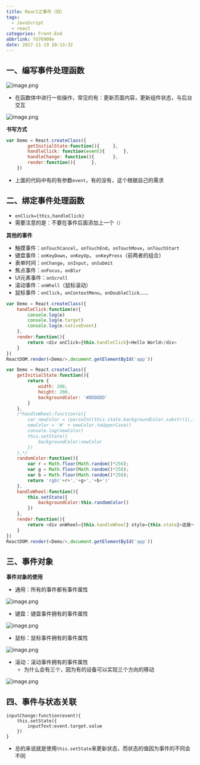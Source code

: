 ```yaml
---
title: React之事件（四）
tags:
  - JavaScript
  - react
categories: Front-End
abbrlink: 7d76909e
date: 2017-11-19 10:13:32
---
```


一、编写事件处理函数
---

![image.png](http://upload-images.jianshu.io/upload_images/1480597-f2421cc3f2723b77.png?imageMogr2/auto-orient/strip%7CimageView2/2/w/1240)

- 在函数体中进行一些操作，常见的有：更新页面内容，更新组件状态，与后台交互

![image.png](http://upload-images.jianshu.io/upload_images/1480597-269c34a011f83c1a.png?imageMogr2/auto-orient/strip%7CimageView2/2/w/1240)


**书写方式**

```javascript
var Demo = React.createClass({
		getInitialState:function(){		},
		handleClick: function(event){		},
		handleChange: function(){		},
		render:function(){		},
	})
```

- 上面的代码中有的有参数`event`，有的没有，这个根据自己的需求

二、绑定事件处理函数
---

- `onClick={this,handleClick}`
- 需要注意的是：不要在事件后面添加上一个`（）`

**其他的事件**

- 触摸事件：`onTouchCancel`，`onTouchEnd`，`onTouchMove`，`onTouchStart`
- 键盘事件：`onKeyDown`，`onKeyUp`， `onKeyPress`（前两者的组合）
- 表单时间：`onChange`，`onInput`，`onSubmit`
- 焦点事件：`onFocus`，`onBlur`
- UI元素事件：`onScroll`
- 滚动事件：`onWhell`（鼠标滚动）
- 鼠标事件：`onClick`，`onContextMenu`，`onDoubleClick`…...

```javascript
var Demo = React.createClass({
    handleClick:function(e){
        console.log(e)
        console.log(e.target)
        console.log(e.nativeEvent)
    },
    render:function(){
        return <div onClick={this.handleClick}>Hello World</div>
    }
})
ReactDOM.render(<Demo/>,document.getElementById('app'))
```

```javascript
var Demo = React.createClass({
    getInitialState:function(){
        return {
            width: 200,
            height: 200,
            backgroundColor: '#DDDDDD'
        }
    },
    /*handleWheel:function(e){
        var newColor = (parseInt(this.state.backgroundColor.substr(1),16) + e.deltaY).toString(16)
        newColor = '#' + newColor.toUpperCase()
        console.log(newColor)
        this.setState({
            backgroundColor:newColor
        })
    },*/
    randomColor:function(){
        var r = Math.floor(Math.random()*256);
        var g = Math.floor(Math.random()*256);
        var b = Math.floor(Math.random()*256);
        return 'rgb('+r+','+g+','+b+')'
    },
    handleWheel:function(){
        this.setState({
            backgroundColor:this.randomColor()
        })
    },
    render:function(){
        return <div onWheel={this.handleWheel} style={this.state}>这是一个案例，鼠标滚动实现背景颜色的变化</div>
    }
})
ReactDOM.render(<Demo/>,document.getElementById('app'))
```
三、事件对象
---

**事件对象的使用**

- 通用：所有的事件都有事件属性

![image.png](http://upload-images.jianshu.io/upload_images/1480597-321747a6085cf459.png?imageMogr2/auto-orient/strip%7CimageView2/2/w/1240)


- 键盘：键盘事件拥有的事件属性

![image.png](http://upload-images.jianshu.io/upload_images/1480597-96f7e6afef18b063.png?imageMogr2/auto-orient/strip%7CimageView2/2/w/1240)

- 鼠标：鼠标事件拥有的事件属性

![image.png](http://upload-images.jianshu.io/upload_images/1480597-7d4749b26ef496d5.png?imageMogr2/auto-orient/strip%7CimageView2/2/w/1240)

- 滚动：滚动事件拥有的事件属性
  - 为什么会有三个，因为有的设备可以实现三个方向的移动
  
![image.png](http://upload-images.jianshu.io/upload_images/1480597-10a91549777446a6.png?imageMogr2/auto-orient/strip%7CimageView2/2/w/1240)

四、事件与状态关联
---

```javascipt
inputChange:function(event){
    this.setState({
    	inputText:event.target.value
    })
}
```

- 总的来说就是使用`this.setState`来更新状态，而状态的值因为事件的不同会不同
